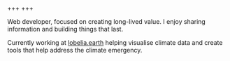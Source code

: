 +++
+++

Web developer, focused on creating long-lived value. I enjoy sharing information and building things that last.

Currently working at [lobelia.earth](//lobelia.earth) helping visualise climate data and create tools that help address the climate emergency.

